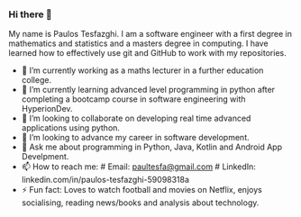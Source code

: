 ### Hi there 👋

My name is Paulos Tesfazghi. I am a software engineer with a first degree in mathematics and statistics and a masters degree in computing.
I have learned how to effectively use git and GitHub to work with my repositories.

- 🔭 I’m currently working as a maths lecturer in a further education college. 
- 🌱 I’m currently learning advanced level programming in python after completing a bootcamp course in software engineering with HyperionDev. 
- 👯 I’m looking to collaborate on developing real time advanced applications using python.
- 🤔 I’m looking to advance my career in software development.
- 💬 Ask me about programming in Python, Java, Kotlin and Android App Develpment. 
- 📫 How to reach me: # Email: paultesfa@gmail.com    # LinkedIn: linkedin.com/in/paulos-tesfazghi-59098318a
- ⚡ Fun fact: Loves to watch football and movies on Netflix, enjoys socialising, reading news/books and analysis about technology.

